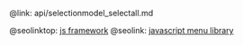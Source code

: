 @link: api/selectionmodel_selectall.md

@seolinktop: [js framework](https://webix.com)
@seolink: [javascript menu library](https://webix.com/widget/menu/)